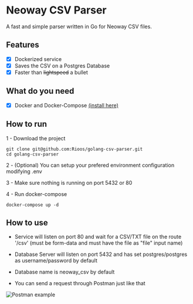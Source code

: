 # Neoway CSV Parser

A fast and simple parser written in Go for Neoway CSV files.

## Features

- [x] Dockerized service
- [x] Saves the CSV on a Postgres Database
- [x] Faster than ~~lightspeed~~ a bullet

## What do you need

- [x] Docker and Docker-Compose [(install here)](https://docs.docker.com/install/)

## How to run

1 - Download the project
```
git clone git@github.com:Rioos/golang-csv-parser.git
cd golang-csv-parser
```

2 - (Optional) You can setup your prefered environment configuration modifying .env

3 - Make sure nothing is running on port 5432 or 80

4 - Run docker-compose
```
docker-compose up -d
```



## How to use

- Service will listen on port 80 and wait for a CSV/TXT file on the route '/csv' (must be form-data and must have the file as "file" input name)
- Database Server will listen on port 5432 and has set postgres/postgres as username/password by default
- Database name is neoway_csv by default

- You can send a request through Postman just like that

![Postman example](https://i.imgur.com/gmJJjHv.png)
